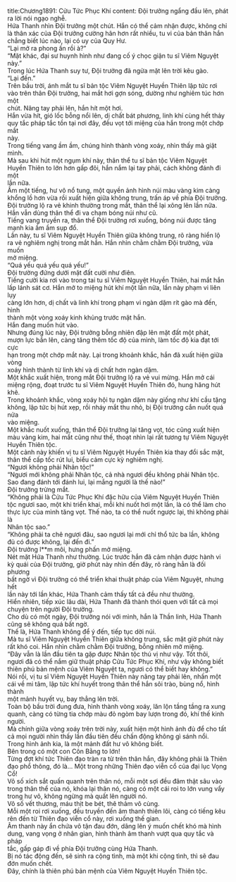 title:Chương1891: Cửu Tức Phục Khí
content:
Đội trưởng ngẩng đầu lên, phát ra lời nói ngạo nghễ.<br>Hứa Thanh nhìn Đội trưởng một chút. Hắn có thể cảm nhận được, không chỉ<br>là thân xác của Đội trưởng cường hãn hơn rất nhiều, tu vi của bản thân hắn<br>chẳng biết lúc nào, lại có uy của Quy Hư.<br>“Lại mở ra phong ấn rồi à?”<br>“Mặt khác, đại sư huynh hình như đang cố ý chọc giận tu sĩ Viêm Nguyệt<br>này.”<br>Trong lúc Hứa Thanh suy tư, Đội trưởng đã ngửa mặt lên trời kêu gào.<br>“Lại đến.”<br>Trên bầu trời, ánh mắt tu sĩ bản tộc Viêm Nguyệt Huyền Thiên lập tức rơi<br>vào trên thân Đội trưởng, hai mắt hơi gợn sóng, dường như nghiêm túc hơn một<br>chút. Nâng tay phải lên, hắn hít một hơi.<br>Hắn vừa hít, gió lốc bỗng nổi lên, dị chất bát phương, linh khí cùng hết thảy<br>quy tắc pháp tắc tồn tại nơi đây, đều vọt tới miệng của hắn trong một chớp mắt<br>này.<br>Trong tiếng vang ầm ầm, chúng hình thành vòng xoáy, nhìn thấy mà giật<br>mình.<br>Mà sau khi hút một ngụm khí này, thân thể tu sĩ bản tộc Viêm Nguyệt<br>Huyền Thiên to lớn hơn gấp đôi, hắn nắm lại tay phải, cách không đánh đi một<br>lần nữa.<br>Ầm một tiếng, hư vô nổ tung, một quyền ảnh hình núi màu vàng kim càng<br>khổng lồ hơn vừa rồi xuất hiện giữa không trung, trấn áp về phía Đội trưởng.<br>Đội trưởng lộ ra vẻ khinh thường trong mắt, thân thể lại xông lên lần nữa.<br>Hắn vẫn dùng thân thể đi va chạm bóng núi như cũ.<br>Tiếng vang truyền ra, thân thể Đội trưởng rơi xuống, bóng núi được tăng<br>mạnh kia ầm ầm sụp đổ.<br>Lần này, tu sĩ Viêm Nguyệt Huyền Thiên giữa không trung, rõ ràng hiển lộ<br>ra vẻ nghiêm nghị trong mắt hắn. Hắn nhìn chằm chằm Đội trưởng, vừa muốn<br>mở miệng.<br>“Quá yếu quá yếu quá yếu!”<br>Đội trường đứng dưới mặt đất cười như điên.<br>Tiếng cười kia rơi vào trong tai tu sĩ Viêm Nguyệt Huyền Thiên, hai mắt hắn<br>lấp lánh sát cơ. Hắn mở to miệng hút khí một lần nữa, lần này phạm vi liên lụy<br>càng lớn hơn, dị chất và linh khí trong phạm vi ngàn dặm rít gào mà đến, hình<br>thành một vòng xoáy kinh khủng trước mặt hắn.<br>Hắn đang muốn hút vào.<br>Nhưng đúng lúc này, Đội trưởng bỗng nhiên đập lên mặt đất một phát,<br>mượn lực bắn lên, càng tăng thêm tốc độ của mình, làm tốc độ kia đạt tới cực<br>hạn trong một chớp mắt này. Lại trong khoảnh khắc, hắn đã xuất hiện giữa vòng<br>xoáy hình thành từ linh khí và dị chất hơn ngàn dặm.<br>Một khắc xuất hiện, trong mắt Đội trưởng lộ ra vẻ vui mừng. Hắn mở cái<br>miệng rộng, đoạt trước tu sĩ Viêm Nguyệt Huyền Thiên đó, hung hăng hút khẽ.<br>Trong khoảnh khắc, vòng xoáy hội tụ ngàn dặm này giống như khí cầu tặng<br>không, lập tức bị hút xẹp, rồi nháy mắt thu nhỏ, bị Đội trưởng cắn nuốt quá nửa<br>vào miệng.<br>Một khắc nuốt xuống, thân thể Đội trưởng lại tăng vọt, tóc cũng xuất hiện<br>màu vàng kim, hai mắt cũng như thế, thoạt nhìn lại rất tương tự Viêm Nguyệt<br>Huyền Thiên tộc.<br>Một cảnh này khiến vị tu sĩ Viêm Nguyệt Huyền Thiên kia thay đổi sắc mặt,<br>thân thể cấp tốc rút lui, biểu cảm cực kỳ nghiêm nghị.<br>“Ngươi không phải Nhân tộc!”<br>“Ngươi mới không phải Nhân tộc, cả nhà ngươi đều không phải Nhân tộc.<br>Sao đang đánh tới đánh lui, lại mắng người là thế nào!”<br>Đội trưởng trừng mắt.<br>“Không phải là Cửu Tức Phục Khí đặc hữu của Viêm Nguyệt Huyền Thiên<br>tộc ngươi sao, một khi triển khai, mỗi khi nuốt hơi một lần, là có thể làm cho<br>thực lực của mình tăng vọt. Thế nào, ta có thể nuốt ngược lại, thì không phải là<br>Nhân tộc sao.”<br>“Không phải ta chê ngươi đâu, sao ngươi lại mới chỉ thổ tức ba lần, không<br>đủ có được không, lại đến đi.”<br>Đội trưởng l**m môi, hưng phấn mở miệng.<br>Nét mặt Hứa Thanh như thường. Lúc trước hắn đã cảm nhận được hành vi<br>kỳ quái của Đội trưởng, giờ phút này nhìn đến đây, rõ ràng hẳn là đối phương<br>bất ngờ vì Đội trưởng có thể triển khai thuật pháp của Viêm Nguyệt, nhưng hết<br>lần này tới lần khác, Hứa Thanh cảm thấy tất cả đều như thường.<br>Hiển nhiên, tiếp xúc lâu dài, Hứa Thanh đã thành thói quen với tất cả mọi<br>chuyện trên người Đội trưởng.<br>Cho dù có một ngày, Đội trưởng nói với mình, hắn là Thần linh, Hứa Thanh<br>cũng sẽ không quá bất ngờ.<br>Thế là, Hứa Thanh không để ý đến, tiếp tục dời núi.<br>Mà tu sĩ Viêm Nguyệt Huyền Thiên giữa không trung, sắc mặt giờ phút này<br>rất khó coi. Hắn nhìn chằm chằm Đội trưởng, bỗng nhiên mở miệng.<br>“Đây vẫn là lần đầu tiên ta gặp được Nhân tộc thú vị như vậy. Tốt thôi,<br>ngươi đã có thể nắm giữ thuật pháp Cửu Tức Phục Khí, như vậy không biết<br>thiên phú bản mệnh của Viêm Nguyệt ta, ngươi có thể biết hay không.”<br>Nói rồi, vị tu sĩ Viêm Nguyệt Huyền Thiên này nâng tay phải lên, nhấn một<br>cái về mi tâm, lập tức khí huyết trong thân thể hắn sôi trào, bùng nổ, hình thành<br>một mảnh huyết vụ, bay thẳng lên trời.<br>Toàn bộ bầu trời đung đưa, hình thành vòng xoáy, lăn lộn tầng tầng ra xung<br>quanh, càng có từng tia chớp màu đỏ ngòm bay lượn trong đó, khí thế kinh<br>người.<br>Mà chính giữa vòng xoáy trên trời này, xuất hiện một hình ảnh đủ để cho tất<br>cả mọi người nhìn thấy lần đầu tiên đều chấn động không gì sánh nổi.<br>Trong hình ảnh kia, là một mảnh đất hư vô không biết.<br>Bên trong có một con Côn Bằng to lớn!<br>Từng đợt khí tức Thiên đạo tràn ra từ trên thân hắn, đây không phải là Thiên<br>đạo phổ thông, đó là… Một trong những Thiên đạo viễn cổ của đại lục Vọng<br>Cổ!<br>Vô số xích sắt quấn quanh trên thân nó, mỗi một sợi đều đâm thật sâu vào<br>trong thân thể của nó, khóa lại thân nó, càng có một cái roi to lớn vung vẩy<br>trong hư vô, không ngừng mà quất lên người nó.<br>Vô số vết thương, máu thịt be bét, thê thảm vô cùng.<br>Mỗi một roi rơi xuống, đều truyền đến âm thanh thiên lôi, càng có tiếng kêu<br>rên đến từ Thiên đạo viễn cổ này, rơi xuống thế gian.<br>Âm thanh này ẩn chứa vô tận đau đớn, dâng lên ý muốn chết khó mà hình<br>dung, vang vọng ở nhân gian, hình thành âm thanh vượt qua quy tắc và pháp<br>tắc, gấp gáp đi về phía Đội trưởng cùng Hứa Thanh.<br>Bị nó tác động đến, sẽ sinh ra cộng tình, mà một khi cộng tình, thì sẽ đau<br>đớn muốn chết.<br>Đây, chính là thiên phú bản mệnh của Viêm Nguyệt Huyền Thiên tộc.